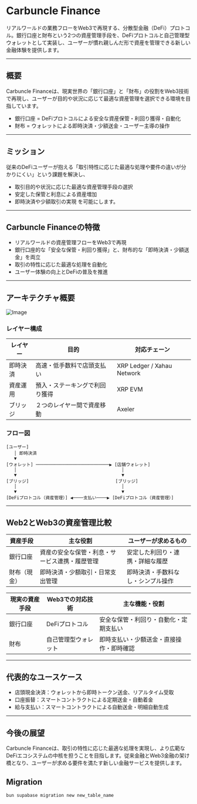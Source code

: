 # Carbuncle Finance

リアルワールドの業務フローをWeb3で再現する、分散型金融（DeFi）プロトコル。銀行口座と財布という2つの資産管理手段を、DeFiプロトコルと自己管理型ウォレットとして実装し、ユーザーが慣れ親しんだ形で資産を管理できる新しい金融体験を提供します。

---

## 概要

Carbuncle Financeは、現実世界の「銀行口座」と「財布」の役割をWeb3技術で再現し、ユーザーが目的や状況に応じて最適な資産管理を選択できる環境を目指しています。

- 銀行口座 = DeFiプロトコルによる安全な資産保管・利回り獲得・自動化
- 財布 = ウォレットによる即時決済・少額送金・ユーザー主導の操作

---

## ミッション

従来のDeFiユーザーが抱える「取引特性に応じた最適な処理や要件の違いが分かりにくい」という課題を解決し、
- 取引目的や状況に応じた最適な資産管理手段の選択
- 安定した保管と利息による資産増加
- 即時決済や少額取引の実現
を可能にします。

---

## Carbuncle Financeの特徴

- リアルワールドの資産管理フローをWeb3で再現
- 銀行口座的な「安全な保管・利回り獲得」と、財布的な「即時決済・少額送金」を両立
- 取引の特性に応じた最適な処理を自動化
- ユーザー体験の向上とDeFiの普及を推進

---

## アーキテクチャ概要

![Image](https://github.com/user-attachments/assets/77799558-1a3e-44a1-b39b-df0cef1cee88)

### レイヤー構成

| レイヤー   | 目的                         | 対応チェーン                |
|------------|------------------------------|-----------------------------|
| 即時決済   | 高速・低手数料で店頭支払い   | XRP Ledger / Xahau Network  |
| 資産運用   | 預入・ステーキングで利回り獲得 | XRP EVM                     |
| ブリッジ   | ２つのレイヤー間で資産移動   | Axeler                      |

### フロー図

```
[ユーザー]
   │ 即時決済
   ▼
[ウォレット] ────────────────────────────▶ [店舗ウォレット]
   │                                        │
   ▼                                        ▼
[ブリッジ]                                 [ブリッジ]
   │                                        │
   ▼                                        ▼
[DeFiプロトコル（資産管理）] ◀────支払い────▶ [DeFiプロトコル（資産管理）]
```

---

## Web2とWeb3の資産管理比較

| 資産手段      | 主な役割                                      | ユーザーが求めるもの                |
|---------------|-----------------------------------------------|-------------------------------------|
| 銀行口座      | 資産の安全な保管・利息・サービス連携・履歴管理 | 安定した利回り・連携・詳細な履歴     |
| 財布（現金）  | 即時決済・少額取引・日常支出管理              | 即時決済・手数料なし・シンプル操作   |

| 現実の資産手段 | Web3での対応技術      | 主な機能・役割                                  |
|----------------|----------------------|-------------------------------------------------|
| 銀行口座       | DeFiプロトコル        | 安全な保管・利回り・自動化・定期支払い           |
| 財布           | 自己管理型ウォレット  | 即時支払い・少額送金・直接操作・即時確認         |

---

## 代表的なユースケース

- 店頭現金決済：ウォレットから即時トークン送金、リアルタイム受取
- 口座振替：スマートコントラクトによる定期送金・自動着金
- 給与支払い：スマートコントラクトによる自動送金・明細自動生成

---

## 今後の展望

Carbuncle Financeは、取引の特性に応じた最適な処理を実現し、より広範なDeFiエコシステムの中核を担うことを目指します。従来金融とWeb3金融の架け橋となり、ユーザーが求める要件を満たす新しい金融サービスを提供します。

## Migration


```bash
bun supabase migration new new_table_name
```
